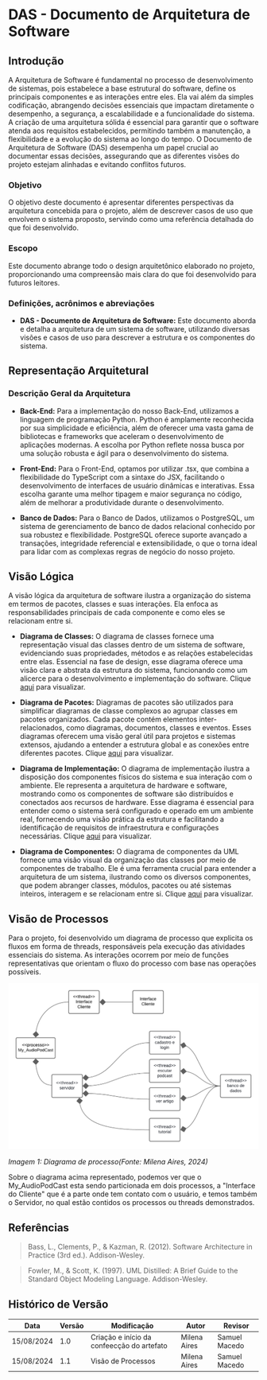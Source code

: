 # DAS - Documento de Arquitetura de Software

## Introdução 
A Arquitetura de Software é fundamental no processo de desenvolvimento de sistemas, pois estabelece a base estrutural do software, define os principais componentes e as interações entre eles. Ela vai além da simples codificação, abrangendo decisões essenciais que impactam diretamente o desempenho, a segurança, a escalabilidade e a funcionalidade do sistema. A criação de uma arquitetura sólida é essencial para garantir que o software atenda aos requisitos estabelecidos, permitindo também a manutenção, a flexibilidade e a evolução do sistema ao longo do tempo. O Documento de Arquitetura de Software (DAS) desempenha um papel crucial ao documentar essas decisões, assegurando que as diferentes visões do projeto estejam alinhadas e evitando conflitos futuros.

### Objetivo
O objetivo deste documento é apresentar diferentes perspectivas da arquitetura concebida para o projeto, além de descrever casos de uso que envolvem o sistema proposto, servindo como uma referência detalhada do que foi desenvolvido.

### Escopo
Este documento abrange todo o design arquitetônico elaborado no projeto, proporcionando uma compreensão mais clara do que foi desenvolvido para futuros leitores.

### Definições, acrônimos e abreviações
- **DAS - Documento de Arquitetura de Software:** Este documento aborda e detalha a arquitetura de um sistema de software, utilizando diversas visões e casos de uso para descrever a estrutura e os componentes do sistema.

## Representação Arquitetural
### Descrição Geral da Arquitetura
- **Back-End:** Para a implementação do nosso Back-End, utilizamos a linguagem de programação Python. Python é amplamente reconhecida por sua simplicidade e eficiência, além de oferecer uma vasta gama de bibliotecas e frameworks que aceleram o desenvolvimento de aplicações modernas. A escolha por Python reflete nossa busca por uma solução robusta e ágil para o desenvolvimento do sistema.

- **Front-End:** Para o Front-End, optamos por utilizar .tsx, que combina a flexibilidade do TypeScript com a sintaxe do JSX, facilitando o desenvolvimento de interfaces de usuário dinâmicas e interativas. Essa escolha garante uma melhor tipagem e maior segurança no código, além de melhorar a produtividade durante o desenvolvimento.

- **Banco de Dados:** Para o Banco de Dados, utilizamos o PostgreSQL, um sistema de gerenciamento de banco de dados relacional conhecido por sua robustez e flexibilidade. PostgreSQL oferece suporte avançado a transações, integridade referencial e extensibilidade, o que o torna ideal para lidar com as complexas regras de negócio do nosso projeto.

## Visão Lógica
A visão lógica da arquitetura de software ilustra a organização do sistema em termos de pacotes, classes e suas interações. Ela enfoca as responsabilidades principais de cada componente e como eles se relacionam entre si.

- **Diagrama de Classes:** O diagrama de classes fornece uma representação visual das classes dentro de um sistema de software, evidenciando suas propriedades, métodos e as relações estabelecidas entre elas. Essencial na fase de design, esse diagrama oferece uma visão clara e abstrata da estrutura do sistema, funcionando como um alicerce para o desenvolvimento e implementação do software.
  Clique [aqui](https://unbarqdsw2024-1.github.io/2024.1_G5_My_AudioPodCast/#/./Modelagem/2.1.1.2.DiagramaClasses) para visualizar.

- **Diagrama de Pacotes:** Diagramas de pacotes são utilizados para simplificar diagramas de classe complexos ao agrupar classes em pacotes organizados. Cada pacote contém elementos inter-relacionados, como diagramas, documentos, classes e eventos. Esses diagramas oferecem uma visão geral útil para projetos e sistemas extensos, ajudando a entender a estrutura global e as conexões entre diferentes pacotes.
  Clique [aqui](https://unbarqdsw2024-1.github.io/2024.1_G5_My_AudioPodCast/#/./Modelagem/2.1.1.1.DiagramadePacotes) para visualizar.

- **Diagrama de Implementação:** O diagrama de implementação ilustra a disposição dos componentes físicos do sistema e sua interação com o ambiente. Ele representa a arquitetura de hardware e software, mostrando como os componentes de software são distribuídos e conectados aos recursos de hardware. Esse diagrama é essencial para entender como o sistema será configurado e operado em um ambiente real, fornecendo uma visão prática da estrutura e facilitando a identificação de requisitos de infraestrutura e configurações necessárias.
  Clique [aqui](https://unbarqdsw2024-1.github.io/2024.1_G5_My_AudioPodCast/#/./Modelagem/2.1.1.3.DiagramaImplemetacao) para visualizar.

- **Diagrama de Componentes:** O diagrama de componentes da UML fornece uma visão visual da organização das classes por meio de componentes de trabalho. Ele é uma ferramenta crucial para entender a arquitetura de um sistema, ilustrando como os diversos componentes, que podem abranger classes, módulos, pacotes ou até sistemas inteiros, interagem e se relacionam entre si.
  Clique [aqui](https://unbarqdsw2024-1.github.io/2024.1_G5_My_AudioPodCast/#/./Modelagem/2.1.1.4.DiagramaComponente) para visualizar.

## Visão de Processos
Para o projeto, foi desenvolvido um diagrama de processo que explicita os fluxos em forma de threads, responsáveis pela execução das atividades essenciais do sistema. As interações ocorrem por meio de funções representativas que orientam o fluxo do processo com base nas operações possíveis.

![Diagrama de Processos](../images/diagramaProcessos.png)

_Imagem 1: Diagrama de processo(Fonte: Milena Aires, 2024)_

Sobre o diagrama acima representado, podemos ver que o My_AudioPodCast esta sendo particionada em dois processos, a "Interface do Cliente" que é a parte onde tem contato com o usuário, e temos também o Servidor, no qual estão contidos os processos ou threads demonstrados. 

## Referências
> Bass, L., Clements, P., & Kazman, R. (2012). Software Architecture in Practice (3rd ed.). Addison-Wesley.

> Fowler, M., & Scott, K. (1997). UML Distilled: A Brief Guide to the Standard Object Modeling Language. Addison-Wesley.

## Histórico de Versão

| Data       | Versão | Modificação                      | Autor          | Revisor            |
|------------|--------|----------------------------------|----------------|--------------------|
| 15/08/2024 | 1.0    | Criação e início da confeecção do artefato | Milena Aires | Samuel Macedo |
| 15/08/2024 | 1.1    | Visão de Processos | Milena Aires | Samuel Macedo |

